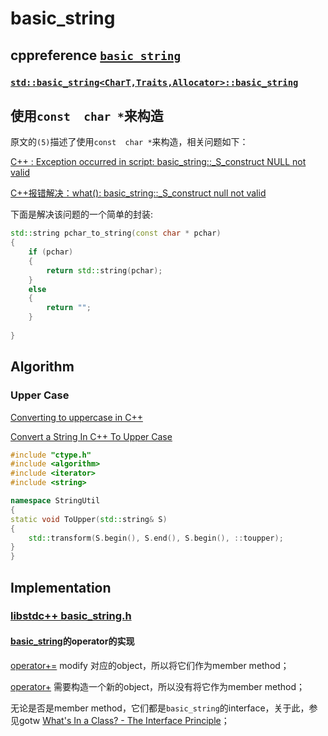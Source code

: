 # basic_string



## cppreference [`basic_string`](https://en.cppreference.com/w/cpp/string/basic_string) 



### [`std::basic_string<CharT,Traits,Allocator>::basic_string`](https://en.cppreference.com/w/cpp/string/basic_string/basic_string) 



## 使用`const  char *`来构造

原文的`(5)`描述了使用`const  char *`来构造，相关问题如下：

[C++ : Exception occurred in script: basic_string::_S_construct NULL not valid](https://stackoverflow.com/questions/12052997/c-exception-occurred-in-script-basic-string-s-construct-null-not-valid)

[C++报错解决：what(): basic_string::_S_construct null not valid](https://blog.csdn.net/zhangpeterx/article/details/99478357)

下面是解决该问题的一个简单的封装:

```c++
std::string pchar_to_string(const char * pchar)
{
    if (pchar)
    {
        return std::string(pchar); 
    }
	else
    {
    	return "";	    
    }
    
}
```





## Algorithm

### Upper Case

[Converting to uppercase in C++](https://stackoverflow.com/questions/8693990/converting-to-uppercase-in-c)

[Convert a String In C++ To Upper Case](https://stackoverflow.com/questions/735204/convert-a-string-in-c-to-upper-case)

```c++
#include "ctype.h"
#include <algorithm>
#include <iterator>
#include <string>

namespace StringUtil
{
static void ToUpper(std::string& S)
{
	std::transform(S.begin(), S.end(), S.begin(), ::toupper);
}
}
```



## Implementation

### [libstdc++ basic_string.h](https://gcc.gnu.org/onlinedocs/gcc-4.9.0/libstdc++/api/a00998_source.html)

#### [basic_string](https://gcc.gnu.org/onlinedocs/gcc-4.9.0/libstdc++/api/a00454.html)的operator的实现

[operator+=](https://gcc.gnu.org/onlinedocs/gcc-4.9.0/libstdc++/api/a00454.html#a3f985c5b2f4e7220ca0f49fba85ee836) modify 对应的object，所以将它们作为member method；

[operator+](https://gcc.gnu.org/onlinedocs/gcc-4.9.0/libstdc++/api/a01644.html#gaf2a59d9d4f1421dcdba7b5ce55ca9358) 需要构造一个新的object，所以没有将它作为member method；

无论是否是member method，它们都是`basic_string`的interface，关于此，参见gotw [What's In a Class? - The Interface Principle](http://www.gotw.ca/publications/mill02.htm)；

